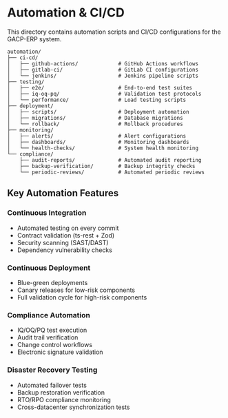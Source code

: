 # Automation & CI/CD

This directory contains automation scripts and CI/CD configurations for the GACP-ERP system.

```text
automation/
├── ci-cd/
│   ├── github-actions/             # GitHub Actions workflows
│   ├── gitlab-ci/                  # GitLab CI configurations
│   └── jenkins/                    # Jenkins pipeline scripts
├── testing/
│   ├── e2e/                        # End-to-end test suites
│   ├── iq-oq-pq/                   # Validation test protocols
│   └── performance/                # Load testing scripts
├── deployment/
│   ├── scripts/                    # Deployment automation
│   ├── migrations/                 # Database migrations
│   └── rollback/                   # Rollback procedures
├── monitoring/
│   ├── alerts/                     # Alert configurations
│   ├── dashboards/                 # Monitoring dashboards
│   └── health-checks/              # System health monitoring
└── compliance/
    ├── audit-reports/              # Automated audit reporting
    ├── backup-verification/        # Backup integrity checks
    └── periodic-reviews/           # Automated periodic reviews
```

## Key Automation Features

### Continuous Integration

- Automated testing on every commit
- Contract validation (ts-rest + Zod)
- Security scanning (SAST/DAST)
- Dependency vulnerability checks

### Continuous Deployment

- Blue-green deployments
- Canary releases for low-risk components
- Full validation cycle for high-risk components

### Compliance Automation

- IQ/OQ/PQ test execution
- Audit trail verification
- Change control workflows
- Electronic signature validation

### Disaster Recovery Testing

- Automated failover tests
- Backup restoration verification
- RTO/RPO compliance monitoring
- Cross-datacenter synchronization tests
